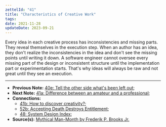 ```yaml
---
zettelId: "41"
title: "Characteristics of Creative Work"
tags:
date: 2021-11-28
updateDate: 2023-09-21
---
```


Every idea in each creative process has inconsistencies and missing parts. They reveal themselves in the execution step. When an author has an idea, they don't realize the inconsistencies in the idea and don't see the missing points until writing it down. A software engineer cannot oversee every missing part of the design or inconsistent structure until the implementation part or experimentation starts. That's why ideas will always be raw and not great until they see an execution.

---

- **Previous Note:** [40e: Tell the other side what's been left out](/notes/40e/);
- **Next Note:** [41a: Difference between an amateur and a professional](/notes/41a/);
- **Connections:**
  - [41b: How to discover creativity?](/notes/41b/);
  - [52b: Accepting Death Destroys Entitlement](/notes/52b/);
  - [48: System Design Index](/notes/48/);
- **Source(s):** [Mythical Man-Month by Frederik P. Brooks Jr.](https://web.eecs.umich.edu/~weimerw/2018-481/readings/mythical-man-month.pdf)
